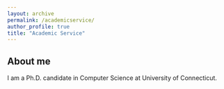 ```yaml
---
layout: archive
permalink: /academicservice/
author_profile: true
title: "Academic Service"
---
```



About me
------
I am a Ph.D. candidate in Computer Science at University of Connecticut.
